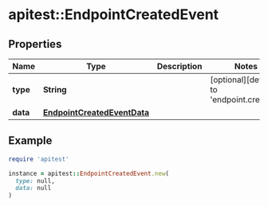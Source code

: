 # apitest::EndpointCreatedEvent

## Properties

| Name | Type | Description | Notes |
| ---- | ---- | ----------- | ----- |
| **type** | **String** |  | [optional][default to &#39;endpoint.created&#39;] |
| **data** | [**EndpointCreatedEventData**](EndpointCreatedEventData.md) |  |  |

## Example

```ruby
require 'apitest'

instance = apitest::EndpointCreatedEvent.new(
  type: null,
  data: null
)
```

